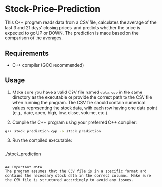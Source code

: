 # Stock-Price-Prediction

This C++ program reads data from a CSV file, calculates the average of the last 3 and 21 days' closing prices, and predicts whether the price is expected to go UP or DOWN. The prediction is made based on the comparison of the averages.

## Requirements

- C++ compiler (GCC recommended)

## Usage

1. Make sure you have a valid CSV file named `data.csv` in the same directory as the executable or provide the correct path to the CSV file when running the program. The CSV file should contain numerical values representing the stock data, with each row having one data point (e.g., date, open, high, low, close, volume, etc.).

2. Compile the C++ program using your preferred C++ compiler:

```bash
g++ stock_prediction.cpp -o stock_prediction
```

3. Run the compiled executable:
   ```bash
./stock_prediction
```

## Important Note
The program assumes that the CSV file is in a specific format and contains the necessary stock data in the correct columns. Make sure the CSV file is structured accordingly to avoid any issues.

